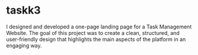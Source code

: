 # taskk3
I designed and developed a one-page landing page for a Task Management Website. The goal of this project was to create a clean, structured, and user-friendly design that highlights the main aspects of the platform in an engaging way. 
